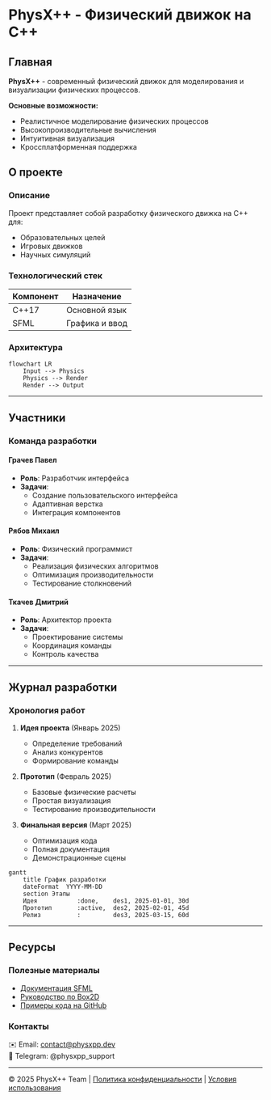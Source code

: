 
# PhysX++ - Физический движок на C++
## Главная

**PhysX++** - современный физический движок для моделирования и визуализации физических процессов.

**Основные возможности:**
- Реалистичное моделирование физических процессов
- Высокопроизводительные вычисления
- Интуитивная визуализация
- Кроссплатформенная поддержка

## О проекте

### Описание
Проект представляет собой разработку физического движка на C++ для:
- Образовательных целей
- Игровых движков
- Научных симуляций

### Технологический стек
| Компонент       | Назначение               |
|----------------|--------------------------|
| C++17          | Основной язык            |
| SFML           | Графика и ввод           |

### Архитектура
```mermaid
flowchart LR
    Input --> Physics
    Physics --> Render
    Render --> Output
```

---

## Участники

### Команда разработки

#### Грачев Павел
- **Роль**: Разработчик интерфейса
- **Задачи**:
  - Создание пользовательского интерфейса
  - Адаптивная верстка
  - Интеграция компонентов

#### Рябов Михаил
- **Роль**: Физический программист
- **Задачи**:
  - Реализация физических алгоритмов
  - Оптимизация производительности
  - Тестирование столкновений

#### Ткачев Дмитрий
- **Роль**: Архитектор проекта
- **Задачи**:
  - Проектирование системы
  - Координация команды
  - Контроль качества

---

## Журнал разработки

### Хронология работ

1. **Идея проекта** (Январь 2025)
   - Определение требований
   - Анализ конкурентов
   - Формирование команды

2. **Прототип** (Февраль 2025)
   - Базовые физические расчеты
   - Простая визуализация
   - Тестирование производительности

3. **Финальная версия** (Март 2025)
   - Оптимизация кода
   - Полная документация
   - Демонстрационные сцены

```mermaid
gantt
    title График разработки
    dateFormat  YYYY-MM-DD
    section Этапы
    Идея           :done,    des1, 2025-01-01, 30d
    Прототип       :active,  des2, 2025-02-01, 45d
    Релиз          :         des3, 2025-03-15, 60d
```

---

## Ресурсы

### Полезные материалы
- [Документация SFML](https://www.sfml-dev.org/)
- [Руководство по Box2D](https://box2d.org/)
- [Примеры кода на GitHub](https://github.com/physx-plus-plus)

### Контакты
✉️ Email: contact@physxpp.dev  
💬 Telegram: @physxpp_support

---

© 2025 PhysX++ Team | [Политика конфиденциальности](#) | [Условия использования](#)
```
